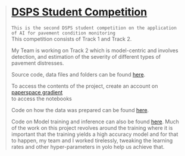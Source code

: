 > # [DSPS Student Competition](https://dsps-1e998.web.app/)
>
> `This is the second DSPS student competition on the application of AI for pavement condition monitoring` <br>
> This competition consists of Track 1 and Track 2. 
>
> My Team is working on Track 2 which is model-centric and involves detection, and estimation of the severity of different
types of pavement distresses.
> 
> Source code, data files and folders can be found [here](https://console.paperspace.com/kyem988/notebook/rsx93ba75mm99pr). <br>
>
> To access the contents of the project, create an account on [paperspace gradient](https://www.paperspace.com/gradient/notebooks) <br>
to access the notebooks
>
> Code on how the data was prepared can be found [here](Prepare_data.ipynb).
>
>Code on Model training and inference can also be found [here](Task_2.ipynb). 
> Much of the work on this project revolves around the training where it is important that the training yields a high accuracy model and for that to happen, my team and I worked tirelessly, tweaking the learning rates and other hyper-parameters in yolo help us achieve that.
